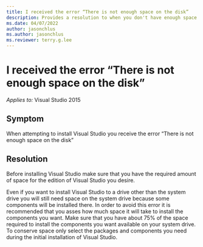 ```yaml
---
title: I received the error “There is not enough space on the disk”
description: Provides a resolution to when you don't have enough space on the disk to download.
ms.date: 04/07/2022
author: jasonchlus
ms.author: jasonchlus
ms.reviewer: terry.g.lee
---
```


# I received the error “There is not enough space on the disk”

_Applies to:_&nbsp;Visual Studio 2015

## Symptom
When attempting to install Visual Studio you receive the error “There is not enough space on the disk”

## Resolution
Before installing Visual Studio make sure that you have the required amount of space for the edition of Visual Studio you desire.

Even if you want to install Visual Studio to a drive other than the system drive you will still need space on the system drive because some components will be installed there. In order to avoid this error it is recommended that you asses how much space it will take to install the components you want. Make sure that you have about 75% of the space required to install the components you want available on your system drive. To conserve space only select the packages and components you need during the initial installation of Visual Studio.
